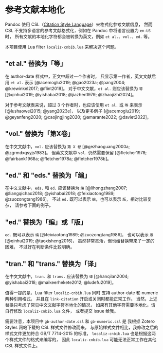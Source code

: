 # 参考文献本地化

Pandoc 使用 CSL（[Citation Style Language](https://citationstyles.org/)）来格式化参考文献信息，
然而 CSL 不支持多语言的参考文献格式化，例如在 Pandoc 中将语言设置为 `en-US` 时，
所有文献的本地化字符都会被转换为英文，例如 `et al.`、`vol.`、`ed.` 等。

本项目使用 Lua filter `localiz-cnbib.lua` 来解决这个问题。

## "et al." 替换为「等」

在 author-date 样式中，正文中超过一个作者时，
只显示第一作者，英文文献后用 `et al.` 表示
[@acemoglu2019; @gao2023a; @pang2004;
@krewinkel2017; @flint2018]。
对于中文文献，`et al.` 则应该替换为 `等`
[@qinhui2019; @yishabai2018; @jiazhen1979; @zhaojizhi2024]。

对于参考文献表来说，超过 3 个作者时，也应该使用 `et al.` 或 `等` 来表示
[@lushaowei2015; @yang2023e]，
以及更多例子
[@acemoglu2019; @geyanfeng2020;
@caojingjing2020; @amarante2022; @daviet2022]。

## "vol." 替换为「第X卷」

在中文文献中，`vol.` 应该替换为 `第 X 卷`
[@gezhaoguang2000a; @zgrmdxqsyjs1983]。
但英文文献中 `vol.` 仍然需要保留
[@fletcher1978; @fairbank1968a; @fletcher1978a; @fletcher1978b]。

## "ed." 和 "eds." 替换为「编」

在中文文献中，`eds.` 和 `ed.` 应该替换为 `编`
[@lihongzhang2007; @liangqichao2018; @yishabai2018;
@feixiaotong1989; @zuozongtang1986]，
不过 `ed.` 既可以表示 `编`，也可以表示 `版`，相对比较复杂，
请参考下面的例子。

## "ed." 替换为「编」或「版」

`ed.` 既可以表示 `编`
[@feixiaotong1989; @zuozongtang1986]，
也可以表示 `版`
[@qinhui2019; @taoxisheng2016]，
虽然非常灵活，但也给替换带来了一定的困难，
不过好在判断条件比较明确。

## "tran." 和 "trans." 替换为「译」

在中文文献中，`tran.` 和 `trans.` 应该替换为 `译`
[@hanqilan2004; @yishabai2018; @maikeerhekete2012; @ludefu2019]。

值得一提的是，Lua filter `localiz-cnbib.lua` 同时
支持 author-date 和 numeric 两种引用格式，
并且在 `link-citation` 开启或关闭时都能正常工作。
当然，上述替换只考虑了常见中文文献字符本地化的情况，
如果有其他字符需要本地化，请自行修改 `localiz-cnbib.lua` 文件，
或者提交 issue 给我。

需要注意，本项目中 `gb-author-date.csl` 和 `gb-numeric.csl` 是
我根据 Zotero Styles 网站下载的 CSL 样式文件修改而来。
与原始样式文件相比，我修改之后的样式文件更加符合 GB/T 7714-2015 的标准，
`localiz-cnbib.lua` 也是根据这两个样式文件的格式来编写的，
因此 `localiz-cnbib.lua` 可能无法正常工作在其他 CSL 样式文件上。
